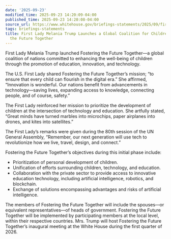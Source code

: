 ```yaml
---
date: '2025-09-23'
modified_time: 2025-09-23 14:20:09-04:00
published_time: 2025-09-23 14:20:08-04:00
source_url: https://www.whitehouse.gov/briefings-statements/2025/09/first-lady-melania-trump-launches-a-global-coalition-for-children-fostering-the-future-together/
tags: briefings-statements
title: First Lady Melania Trump Launches a Global Coalition for Children Fostering
  the Future Together
---
```

 
First Lady Melania Trump launched Fostering the Future Together—a global
coalition of nations committed to enhancing the well-being of children
through the promotion of education, innovation, and technology.

The U.S. First Lady shared Fostering the Future Together’s mission; “to
ensure that every child can flourish in the digital era.” She affirmed,
“Innovation is wonderful. Our nations benefit from advancements in
technology—saving lives, expanding access to knowledge, connecting
people, and of course, safety.”

The First Lady reinforced her mission to prioritize the development of
children at the intersection of technology and education. She artfully
stated, “Great minds have turned marbles into microchips, paper
airplanes into drones, and kites into satellites.”

The First Lady’s remarks were given during the 80th session of the UN
General Assembly, “Remember, our next generation will use tech to
revolutionize how we live, travel, design, and connect.”

Fostering the Future Together’s objectives during this initial phase
include:

-   Prioritization of personal development of children.
-   Unification of efforts surrounding children, technology, and
    education.
-   Collaboration with the private sector to provide access to
    innovative education technology, including artificial intelligence,
    robotics, and blockchain.
-   Exchange of solutions encompassing advantages and risks of
    artificial intelligence.

The members of Fostering the Future Together will include the spouses—or
equivalent representatives—of heads of government. Fostering the Future
Together will be implemented by participating members at the local
level, within their respective countries. Mrs. Trump will host Fostering
the Future Together’s inaugural meeting at the White House during the
first quarter of 2026.
